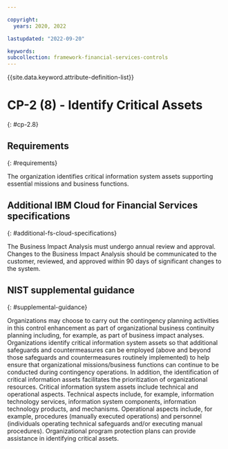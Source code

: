 ```yaml
---

copyright:
  years: 2020, 2022

lastupdated: "2022-09-20"

keywords: 
subcollection: framework-financial-services-controls
---
```


{{site.data.keyword.attribute-definition-list}}

# CP-2 (8) - Identify Critical Assets
{: #cp-2.8}

## Requirements
{: #requirements}

The organization identifies critical information system assets supporting essential missions and business functions.

## Additional IBM Cloud for Financial Services specifications
{: #additional-fs-cloud-specifications}

The Business Impact Analysis must undergo annual review and approval.  Changes to the Business Impact Analysis should be communicated to the customer, reviewed, and approved within 90 days of significant changes to the system.

## NIST supplemental guidance
{: #supplemental-guidance}

Organizations may choose to carry out the contingency planning activities in this control enhancement as part of organizational business continuity planning including, for example, as part of business impact analyses. Organizations identify critical information system assets so that additional safeguards and countermeasures can be employed (above and beyond those safeguards and countermeasures routinely implemented) to help ensure that organizational missions/business functions can continue to be conducted during contingency operations. In addition, the identification of critical information assets facilitates the prioritization of organizational resources. Critical information system assets include technical and operational aspects. Technical aspects include, for example, information technology services, information system components, information technology products, and mechanisms. Operational aspects include, for example, procedures (manually executed operations) and personnel (individuals operating technical safeguards and/or executing manual procedures). Organizational program protection plans can provide assistance in identifying critical assets.

